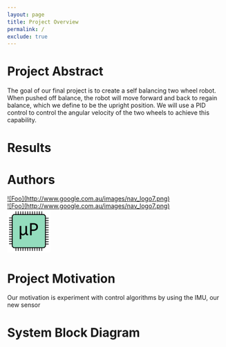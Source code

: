 ```yaml
---
layout: page
title: Project Overview
permalink: /
exclude: true
---
```


# Project Abstract

The goal of our final project is to create a self balancing two wheel robot. When pushed off balance, the robot will move forward and back to regain balance, which we define to be the upright position. We will use a PID control to control the angular velocity of the two wheels to achieve this capability. 

<!-- 
<div style="text-align: left">
  <img src="./assets/img/Logo.png" alt="logo" width="100" />
</div> -->

# Results


# Authors

<div style="text-align: left">
<a href="https://www.linkedin.com/in/eric-chen-2b8726208/" rel="some text">![Foo](http://www.google.com.au/images/nav_logo7.png)</a>
</div>


<div style="text-align: left">
<a href="https://www.linkedin.com/in/eric-chen-2b8726208/">![Foo](http://www.google.com.au/images/nav_logo7.png)</a>
</div>

<div style="text-align: left">
<a href="https://www.linkedin.com/in/eric-chen-2b8726208/" rel="some text"></a><img src="./assets/img/Logo.png" alt="logo" width="100" />
</div>

# Project Motivation

Our motivation is experiment with control algorithms by using the IMU, our new sensor


# System Block Diagram

